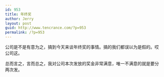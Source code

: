 ```yaml
---
id: 953
title: 年终奖
author: Jerry
layout: post
guid: http://www.tencrance.com/?p=953
permalink: /?p=953
---
```

公司是不是有意为之，搞到今天来谈年终奖的事情。搞的我们都误以为是假的。哎公司这。

总而言之，言而总之，我对公司本次发放的奖金非常满意，唯一不满意的就是要分两次发。

&nbsp;